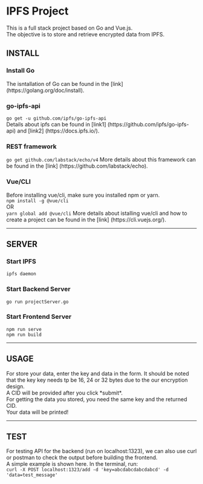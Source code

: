 # IPFS Project
This is a full stack project based on Go and Vue.js. <br>
The objective is to store and retrieve encrypted data from IPFS.
<h2>INSTALL</h2>
<h3>Install Go</h3>
The isntallation of Go can be found in the [link]
(https://golang.org/doc/install).
<h3>go-ipfs-api</h3>
<code>go get -u github.com/ipfs/go-ipfs-api</code><br>
Details about ipfs can be found in [link1] (https://github.com/ipfs/go-ipfs-api) and [link2] (https://docs.ipfs.io/).
<h3>REST framework </h3>
<code>go get github.com/labstack/echo/v4</code>
More details about this framework can be found in the [link] (https://github.com/labstack/echo).
<h3>Vue/CLI</h3>
Before installing vue/cli, make sure you installed npm or yarn.<br>
<code>npm install -g @vue/cli</code> <br>
OR <br>
<code>yarn global add @vue/cli</code>
More details about istalling vue/cli and how to create a project can be found in the [link] (https://cli.vuejs.org/).

---

<h2>SERVER</h2>
<h3>Start IPFS</h3>
<code>ipfs daemon</code>
<h3>Start Backend Server</h3>
<code>go run projectServer.go</code>
<h3>Start Frontend Server</h3>
<code>npm run serve</code> <br>
<code>npm run build</code>

---
<h2>USAGE</h2>
For store your data, enter the key and data in the form. It should be noted that the key key needs tp be 16, 24 or 32 bytes due to the our encryption design. <br>
A CID will be provided after you click *submit*. <br>
For getting the data you stored, you need the same key and the returned CID. <br>
Your data will be printed!

---

<h2>TEST</h2>
For testing API for the backend (run on localhost:1323), we can also use curl or postman to check the output before building the frontend.<br>
A simple example is shown here. In the terminal, run: <br>
<code>curl -X POST localhost:1323/add -d 'key=abcdabcdabcdabcd' -d 'data=test_message'</code>